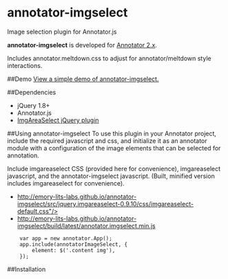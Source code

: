 # annotator-imgselect
Image selection plugin for Annotator.js

**annotator-imgselect** is developed for
[Annotator 2.x](https://github.com/openannotation/annotator/releases).

Includes annotator.meltdown.css to adjust for annotator/meltdown
style interactions.

##Demo
[View a simple demo of annotator-imgselect.](http://emory-lits-labs.github.io/annotator-imgselect/demo/)


##Dependencies
* jQuery 1.8+
* Annotator.js
* [ImgAreaSelect jQuery plugin](http://odyniec.net/projects/imgareaselect/)


##Using annotator-imgselect
To use this plugin in your Annotator project, include the required
javascript and css, and initialize it as an annotator module with a
configuration of the image elements that can be selected for annotation.


Include imgareaselect CSS (provided here for convenience), imgareaselect
javascript, and the annotator-imgselect javascript.
(Built, minified version includes imgareaselect for convenience).

* http://emory-lits-labs.github.io/annotator-imgselect/src/jquery.imgareaselect-0.9.10/css/imgareaselect-default.css"/>
* http://emory-lits-labs.github.io/annotator-imgselect/build/latest/annotator.imgselect.min.js


```
    var app = new annotator.App();
    app.include(annotatorImageSelect, {
        element: $('.content img'),
    });

```

##Installation

